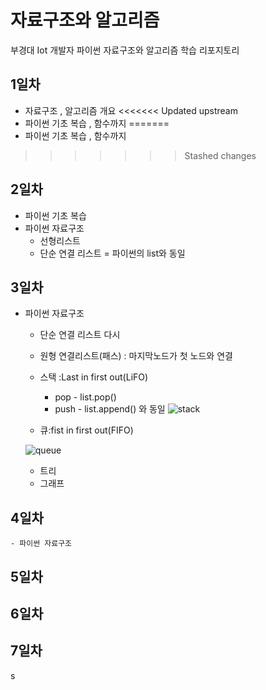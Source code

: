 # 자료구조와 알고리즘
부경대 Iot 개발자 파이썬 자료구조와 알고리즘 학습 리포지토리

## 1일차
- 자료구조 , 알고리즘 개요
<<<<<<< Updated upstream
- 파이썬 기초 복습 , 함수까지
=======
- 파이썬 기초 복습 , 함수까지 

>>>>>>> Stashed changes
## 2일차
- 파이썬 기초 복습
- 파이썬 자료구조
    - 선형리스트
    - 단순 연결 리스트 = 파이썬의 list와 동일 
## 3일차
- 파이썬 자료구조 
    - 단순 연결 리스트 다시
    - 원형 연결리스트(패스) : 마지막노드가 첫 노드와 연결 
    - 스택 :Last in first out(LiFO)
        - pop - list.pop()
        - push - list.append() 와 동일 
    ![stack](https://cs.lmu.edu/~ray/images/stack.gif)

    - 큐:fist in first out(FIFO)

    ![queue](https://github.com/leekminxx/ds-and-algorithm.1/blob/main/images/queue.png)
    - 트리
    - 그래프
    
## 4일차
    - 파이썬 자료구조

## 5일차 

## 6일차

## 7일차

s

























